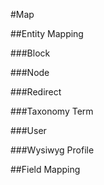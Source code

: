 #Map

##Entity Mapping

###Block

###Node

###Redirect

###Taxonomy Term

###User

###Wysiwyg Profile

##Field Mapping
